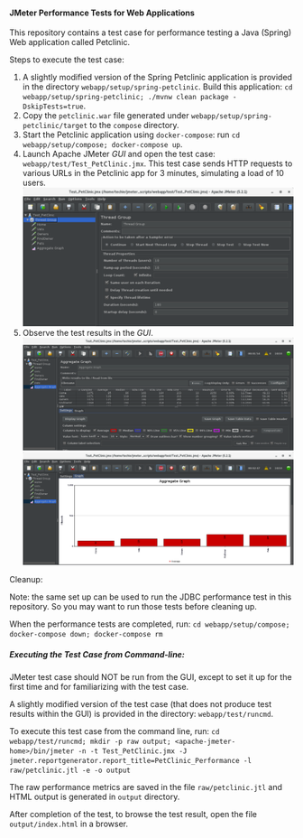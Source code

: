#### JMeter Performance Tests for Web Applications
This repository contains a test case for performance testing a Java (Spring) Web application called Petclinic.

Steps to execute the test case:
1. A slightly modified version of the Spring Petclinic application is provided in the directory `webapp/setup/spring-petclinic`. Build this application: `cd webapp/setup/spring-petclinic; ./mvnw clean package -DskipTests=true`.
2. Copy the `petclinic.war` file generated under `webapp/setup/spring-petclinic/target` to the `compose` directory.
3. Start the Petclinic application using `docker-compose`: run `cd webapp/setup/compose; docker-compose up`.
4. Launch Apache JMeter *GUI* and open the test case: `webapp/test/Test_PetClinic.jmx`. This test case sends HTTP requests to various URLs in the Petclinic app for 3 minutes, simulating a load of 10 users.
![Test Case](https://github.com/techyugadi/jmeter_scripts/blob/master/img/jmeter01.png)
5. Observe the test results in the *GUI*.
![Response Times](https://github.com/techyugadi/jmeter_scripts/blob/master/img/jmeter02.png)
![Response Times (Graphical)](https://github.com/techyugadi/jmeter_scripts/blob/master/img/jmeter03.png)

Cleanup:

Note: the same set up can be used to run the JDBC performance test in this repository. So you may want to run those tests before cleaning up.

When the performance tests are completed, run: `cd webapp/setup/compose; docker-compose down; docker-compose rm`

##### Executing the Test Case from Command-line:
JMeter test case should NOT be run from the GUI, except to set it up for the first time and for familiarizing with the test case.

A slightly modified version of the test case (that does not produce test results within the GUI) is provided in the directory: `webapp/test/runcmd`.

To execute this test case from the command line, run:
`cd webapp/test/runcmd; mkdir -p raw output; <apache-jmeter-home>/bin/jmeter -n -t Test_PetClinic.jmx -J jmeter.reportgenerator.report_title=PetClinic_Performance -l raw/petclinic.jtl -e -o output`

The raw performance metrics are saved in the file `raw/petclinic.jtl` and HTML output is generated in `output` directory.

After completion of the test, to browse the test result, open the file `output/index.html` in a browser.
